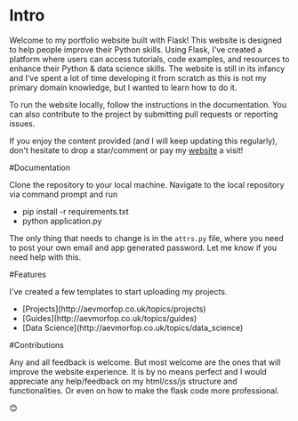 # Intro
Welcome to my portfolio website built with Flask! This website is designed to help people improve their Python skills. Using Flask, I've created a platform where users can access tutorials, code examples, and resources to enhance their Python & data science skills.
The website is still in its infancy and I've spent a lot of time developing it from scratch as this is not my primary domain knowledge, but I wanted to learn how to do it.

To run the website locally, follow the instructions in the documentation. You can also contribute to the project by submitting pull requests or reporting issues.

If you enjoy the content provided (and I will keep updating this regularly), don't hesitate to drop a star/comment or pay my [website](aevmorfop.co.uk) a visit!


#Documentation

Clone the repository to your local machine. Navigate to the local repository via command prompt and run
<ul> <li> pip install -r requirements.txt </li>
	<li> python application.py</li>
</ul>

The only thing that needs to change is in the `attrs.py` file, where you need to post your own email and app generated password. Let me know if you need help with this.

#Features

I've created a few templates to start uploading my projects.

<ul>
	<li> [Projects](http://aevmorfop.co.uk/topics/projects)</li>
	<li> [Guides](http://aevmorfop.co.uk/topics/guides)</li>
	<li> [Data Science](http://aevmorfop.co.uk/topics/data_science)</li>
</ul>

#Contributions

Any and all feedback is welcome. But most welcome are the ones that will improve the website experience. It is by no means perfect and I would appreciate any help/feedback on my html/css/js structure and functionalities. Or even on how to make the flask code more professional. 



😊



